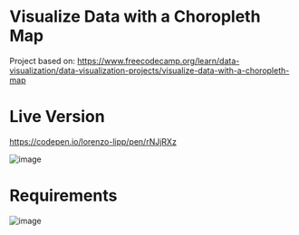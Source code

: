 # Visualize Data with a Choropleth Map

Project based on: https://www.freecodecamp.org/learn/data-visualization/data-visualization-projects/visualize-data-with-a-choropleth-map

# Live Version

https://codepen.io/lorenzo-lipp/pen/rNJjRXz

![image](https://user-images.githubusercontent.com/91420499/179084066-35ef260f-cbc5-4234-ae9d-73da3f28932e.png)

# Requirements

![image](https://user-images.githubusercontent.com/91420499/179084286-bcd81365-c898-4268-b319-bc77116813dc.png)
